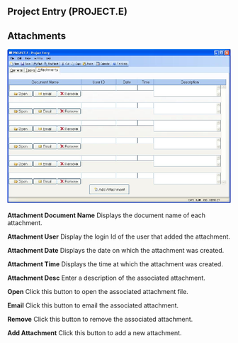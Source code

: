 ##  Project Entry (PROJECT.E)

<PageHeader />

##  Attachments

![](./PROJECT-E-3.jpg)

**Attachment Document Name** Displays the document name of each attachment.  
  
**Attachment User** Display the login Id of the user that added the
attachment.  
  
**Attachment Date** Displays the date on which the attachment was created.  
  
**Attachment Time** Displays the time at which the attachment was created.  
  
**Attachment Desc** Enter a description of the associated attachment.  
  
**Open** Click this button to open the associated attachment file.  
  
**Email** Click this button to email the associated attachment.  
  
**Remove** Click this button to remove the associated attachment.  
  
**Add Attachment** Click this button to add a new attachment.  
  
  
<badge text= "Version 8.10.57" vertical="middle" />

<PageFooter />